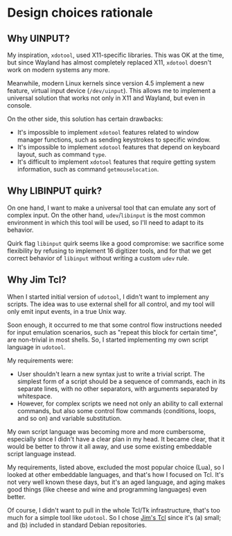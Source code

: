 # Design choices rationale

## Why UINPUT?

My inspiration, `xdotool`, used X11-specific libraries. This was OK at
the time, but since Wayland has almost completely replaced X11, `xdotool`
doesn't work on modern systems any more.

Meanwhile, modern Linux kernels since version 4.5 implement a new feature,
virtual input device (`/dev/uinput`). This allows me to implement a
universal solution that works not only in X11 and Wayland, but even in
console.

On the other side, this solution has certain drawbacks:

- It's impossible to implement `xdotool` features related to window
  manager functions, such as sending keystrokes to specific window.
- It's impossible to implement `xdotool` features that depend on
  keyboard layout, such as command `type`.
- It's difficult to implement `xdotool` features that require getting
  system information, such as command `getmouselocation`.

## Why LIBINPUT quirk?

On one hand, I want to make a universal tool that can emulate any sort
of complex input. On the other hand, `udev`/`libinput` is the most common
environment in which this tool will be used, so I'll need to adapt to
its behavior.

Quirk flag `libinput` quirk seems like a good compromise: we sacrifice
some flexibility by refusing to implement 16 digitizer tools, and for
that we get correct behavior of `libinput` without writing a custom
`udev` rule.

## Why Jim Tcl?

When I started initial version of `udotool`, I didn't want to implement
any scripts. The idea was to use external shell for all control, and my
tool will only emit input events, in a true Unix way.

Soon enough, it occurred to me that some control flow instructions needed
for input emulation scenarios, such as "repeat this block for certain time",
are non-trivial in most shells. So, I started implementing my own script
language in `udotool`.

My requirements were:

- User shouldn't learn a new syntax just to write a trivial script.
  The simplest form of a script should be a sequence of commands, each
  in its separate lines, with no other separators, with arguments separated
  by whitespace.
- However, for complex scripts we need not only an ability to call external
  commands, but also some control flow commands (conditions, loops, and
  so on) and variable substitution.

My own script language was becoming more and more cumbersome, especially
since I didn't have a clear plan in my head. It became clear, that it would
be better to throw it all away, and use some existing embeddable script
language instead.

My requirements, listed above, excluded the most popular choice (Lua), so
I looked at other embeddable languages, and that's how I focused on Tcl.
It's not very well known these days, but it's an aged language, and aging
makes good things (like cheese and wine and programming languages) even
better.

Of course, I didn't want to pull in the whole Tcl/Tk infrastructure,
that's too much for a simple tool like `udotool`. So I chose
[Jim's Tcl](https://jim.tcl.tk/) since it's (a) small; and (b) included
in standard Debian repositories.
